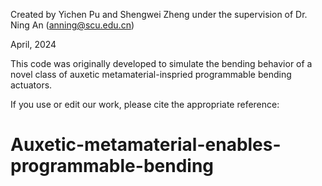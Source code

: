 Created by Yichen Pu and Shengwei Zheng under the supervision of Dr. Ning An (anning@scu.edu.cn)

April, 2024

This code was originally developed to simulate the bending behavior of a novel class of auxetic metamaterial-inspried programmable bending actuators.

If you use or edit our work, please cite the appropriate reference:


# Auxetic-metamaterial-enables-programmable-bending
